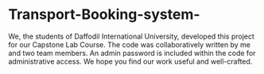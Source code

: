 # Transport-Booking-system-
We, the students of Daffodil International University, developed this project for our Capstone Lab Course. The code was collaboratively written by me and two team members. An admin password is included within the code for administrative access. We hope you find our work useful and well-crafted.
